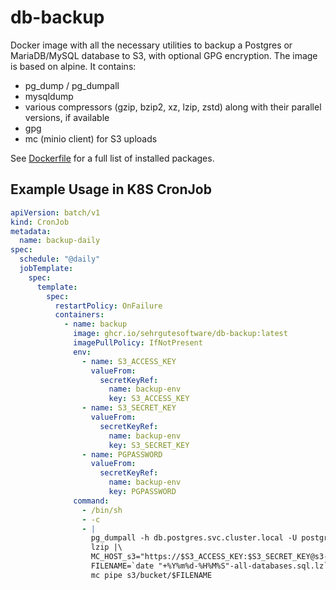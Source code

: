 # db-backup

Docker image with all the necessary utilities to backup a Postgres or MariaDB/MySQL database to S3, with optional GPG encryption. The image is based on alpine. It contains:

- pg_dump / pg_dumpall
- mysqldump
- various compressors (gzip, bzip2, xz, lzip, zstd) along with their parallel versions, if available
- gpg
- mc (minio client) for S3 uploads

See [Dockerfile](Dockerfile) for a full list of installed packages.

## Example Usage in K8S CronJob

```yaml
apiVersion: batch/v1
kind: CronJob
metadata:
  name: backup-daily
spec:
  schedule: "@daily"
  jobTemplate:
    spec:
      template:
        spec:
          restartPolicy: OnFailure
          containers:
            - name: backup
              image: ghcr.io/sehrgutesoftware/db-backup:latest
              imagePullPolicy: IfNotPresent
              env:
                - name: S3_ACCESS_KEY
                  valueFrom:
                    secretKeyRef:
                      name: backup-env
                      key: S3_ACCESS_KEY
                - name: S3_SECRET_KEY
                  valueFrom:
                    secretKeyRef:
                      name: backup-env
                      key: S3_SECRET_KEY
                - name: PGPASSWORD
                  valueFrom:
                    secretKeyRef:
                      name: backup-env
                      key: PGPASSWORD
              command:
                - /bin/sh
                - -c
                - |
                  pg_dumpall -h db.postgres.svc.cluster.local -U postgres |\
                  lzip |\
                  MC_HOST_s3="https://$S3_ACCESS_KEY:$S3_SECRET_KEY@s3-endpoint.example.com" \
                  FILENAME=`date "+%Y%m%d-%H%M%S"-all-databases.sql.lz` \
                  mc pipe s3/bucket/$FILENAME
```
